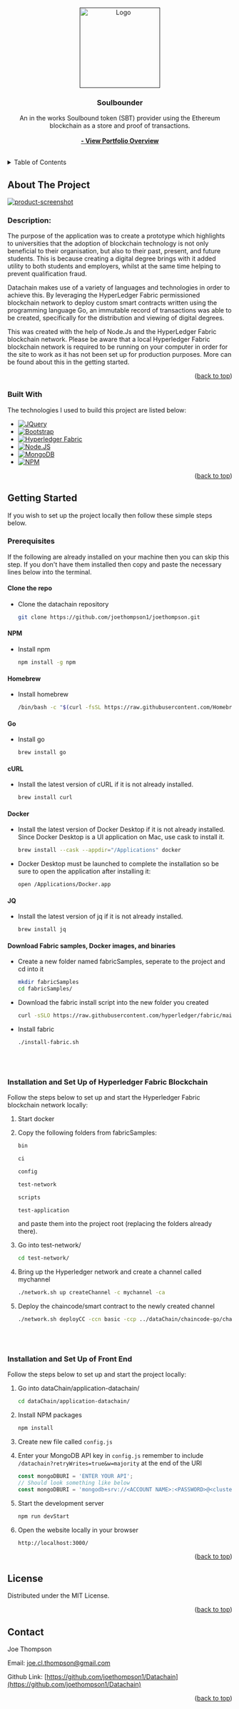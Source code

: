 <!-- Improved compatibility of back to top link: See: https://github.com/othneildrew/Best-README-Template/pull/73 -->
<a name="readme-top"></a>



<!-- PROJECT LOGO -->
<br />
<div align="center">
  <a href="">
    <img src="https://github.com/joethompson1/Soulbounder/blob/main/Logo%20Designs/SB%20purple%2Bblue%2Bgradient.svg" alt="Logo" width="180" height="180">
  </a>

  <h3 align="center">Soulbounder</h3>

  <p align="center">
    An in the works Soulbound token (SBT) provider using the Ethereum blockchain as a store and proof of transactions.
    <br />
    <br />
    <a href="https://joethompson.co.uk/projects"><strong>- View Portfolio Overview</strong></a>
    <br />
    <br />
  </p>
</div>



<!-- TABLE OF CONTENTS -->
<details>
  <summary>Table of Contents</summary>
  <ol>
    <li>
      <a href="#about-the-project">About The Project</a>
      <ul>
        <li><a href="#built-with">Built With</a></li>
      </ul>
    </li>
    <li>
      <a href="#getting-started">Getting Started</a>
      <ul>
        <li><a href="#prerequisites">Prerequisites</a></li>
        <li><a href="#installation">Installation</a></li>
      </ul>
    </li>
    <li><a href="#license">License</a></li>
    <li><a href="#contact">Contact</a></li>
  </ol>
</details>



<!-- ABOUT THE PROJECT -->
## About The Project

[![product-screenshot][product-screenshot]](https://joethompson.co.uk/projects)


### Description:
The purpose of the application was to create a prototype which highlights to universities that the adoption of blockchain technology is not only beneficial to their organisation, but also to their past, present, and future students. This is because creating a digital degree brings with it added utility to both students and employers, whilst at the same time helping to prevent qualification fraud.

Datachain makes use of a variety of languages and technologies in order to achieve this. By leveraging the HyperLedger Fabric permissioned blockchain network to deploy custom smart contracts written using the programming language Go, an immutable record of transactions was able to be created, specifically for the distribution and viewing of digital degrees.

This was created with the help of Node.Js and the HyperLedger Fabric blockchain network. Please be aware that a local Hyperledger Fabric blockchain network is required to be running on your computer in order for the site to work as it has not been set up for production purposes. More can be found about this in the getting started.




<p align="right">(<a href="#readme-top">back to top</a>)</p>



### Built With

The technologies I used to build this project are listed below:

* [![JQuery][JQuery.com]][JQuery-url]
* [![Bootstrap][Bootstrap.com]][Bootstrap-url]
* [![Hyperledger Fabric][Hyperledger]][Hyperledger-url]
* [![Node.JS][NodeJS]][NodeJS-url]
* [![MongoDB][MongoDB]][MongoDB-url]
* [![NPM][NPM]][NPM-url]


<p align="right">(<a href="#readme-top">back to top</a>)</p>



<!-- GETTING STARTED -->
## Getting Started

If you wish to set up the project locally then follow these simple steps below.

### Prerequisites
If the following are already installed on your machine then you can skip this step.
If you don't have them installed then copy and paste the necessary lines below into the terminal.


#### Clone the repo
* Clone the datachain repository
   ```sh
   git clone https://github.com/joethompson1/joethompson.git
   ```

#### NPM
* Install npm
  ```sh
  npm install -g npm
  ```


#### Homebrew
* Install homebrew
  ```sh
  /bin/bash -c "$(curl -fsSL https://raw.githubusercontent.com/Homebrew/install/master/install.sh)"
  ```


#### Go
* Install go
  ```sh
  brew install go
  ```


#### cURL
* Install the latest version of cURL if it is not already installed.
  ```sh
  brew install curl
  ```



#### Docker
* Install the latest version of Docker Desktop if it is not already installed. Since Docker Desktop is a UI application on Mac, use cask to install it.
  ```sh
  brew install --cask --appdir="/Applications" docker
  ```
* Docker Desktop must be launched to complete the installation so be sure to open the application after installing it:
  ```sh
  open /Applications/Docker.app
  ```


#### JQ
* Install the latest version of jq if it is not already installed.
  ```sh
  brew install jq
  ```


#### Download Fabric samples, Docker images, and binaries
* Create a new folder named fabricSamples, seperate to the project and cd into it
  ```sh
  mkdir fabricSamples
  cd fabricSamples/
  ```
* Download the fabric install script into the new folder you created
  ```sh
  curl -sSLO https://raw.githubusercontent.com/hyperledger/fabric/main/scripts/install-fabric.sh && chmod +x install-fabric.sh
  ```
* Install fabric
  ```sh
  ./install-fabric.sh
  ```


<br></br>


### Installation and Set Up of Hyperledger Fabric Blockchain

Follow the steps below to set up and start the Hyperledger Fabric blockchain network locally:


1. Start docker
2. Copy the following folders from fabricSamples:
   ```sh
   bin
   ```
   ```sh
   ci
   ```
   ```sh
   config
   ```
   ```sh
   test-network
   ```
   ```sh
   scripts
   ```
   ```sh
   test-application
   ```
   and paste them into the project root (replacing the folders already there).

4. Go into test-network/
   ```sh
   cd test-network/
   ```
5. Bring up the Hyperledger network and create a channel called mychannel
   ``` sh
   ./network.sh up createChannel -c mychannel -ca
   ```
6. Deploy the chaincode/smart contract to the newly created channel
   ``` sh
   ./network.sh deployCC -ccn basic -ccp ../dataChain/chaincode-go/chaincode/ -ccl go
   ```
<br></br>


### Installation and Set Up of Front End

Follow the steps below to set up and start the project locally:


1. Go into dataChain/application-datachain/
   ```sh
   cd dataChain/application-datachain/
   ```
2. Install NPM packages
   ```sh
   npm install
   ```
3. Create new file called `config.js`

4. Enter your MongoDB API key in `config.js` remember to include `/datachain?retryWrites=true&w=majority` at the end of the URI
   ```js
   const mongoDBURI = 'ENTER YOUR API';
   // Should look something like below
   const mongoDBURI = 'mongodb+srv://<ACCOUNT NAME>:<PASSWORD>@<cluster>/datachain?retryWrites=true&w=majority';
   ```
5. Start the development server
   ```sh
   npm run devStart
   ```
6. Open the website locally in your browser
   ```
   http://localhost:3000/
   ```



<p align="right">(<a href="#readme-top">back to top</a>)</p>






<!-- LICENSE -->
## License

Distributed under the MIT License.

<p align="right">(<a href="#readme-top">back to top</a>)</p>



<!-- CONTACT -->
## Contact

Joe Thompson 

Email: joe.cl.thompson@gmail.com

Github Link: [https://github.com/joethompson1/Datachain](https://github.com/joethompson1/Datachain)

<p align="right">(<a href="#readme-top">back to top</a>)</p>





<!-- MARKDOWN LINKS & IMAGES -->
[product-screenshot]: LogoDesigns/soulbounderCreateSBT.png
[Next.js]: https://img.shields.io/badge/next.js-000000?style=for-the-badge&logo=nextdotjs&logoColor=white
[Next-url]: https://nextjs.org/
[Hyperledger]: https://img.shields.io/badge/Hyperledger_Fabric-FF0000?style=for-the-badge&logo=Hyperledger&logoColor=black
[Hyperledger-url]: https://www.hyperledger.org/use/fabric/
[NodeJS]: https://img.shields.io/badge/Node.JS-BAB86C?style=for-the-badge&logo=Node.js&logoColor=white
[NodeJS-url]: https://nodejs.org/en/
[MongoDB]: https://img.shields.io/badge/MongoDB-000000?style=for-the-badge&logo=MongoDB&logoColor=white
[MongoDB-url]: https://www.mongodb.com/
[NPM]: https://img.shields.io/badge/NPM-d90166?style=for-the-badge&logo=npm&logoColor=white
[NPM-url]: https://www.npmjs.com/
[React.js]: https://img.shields.io/badge/React-20232A?style=for-the-badge&logo=react&logoColor=61DAFB
[React-url]: https://reactjs.org/
[Vue.js]: https://img.shields.io/badge/Vue.js-35495E?style=for-the-badge&logo=vuedotjs&logoColor=4FC08D
[Vue-url]: https://vuejs.org/
[Angular.io]: https://img.shields.io/badge/Angular-DD0031?style=for-the-badge&logo=angular&logoColor=white
[Angular-url]: https://angular.io/
[Svelte.dev]: https://img.shields.io/badge/Svelte-4A4A55?style=for-the-badge&logo=svelte&logoColor=FF3E00
[Svelte-url]: https://svelte.dev/
[Laravel.com]: https://img.shields.io/badge/Laravel-FF2D20?style=for-the-badge&logo=laravel&logoColor=white
[Laravel-url]: https://laravel.com
[Bootstrap.com]: https://img.shields.io/badge/Bootstrap-563D7C?style=for-the-badge&logo=bootstrap&logoColor=white
[Bootstrap-url]: https://getbootstrap.com
[JQuery.com]: https://img.shields.io/badge/jQuery-0769AD?style=for-the-badge&logo=jquery&logoColor=white
[JQuery-url]: https://jquery.com 